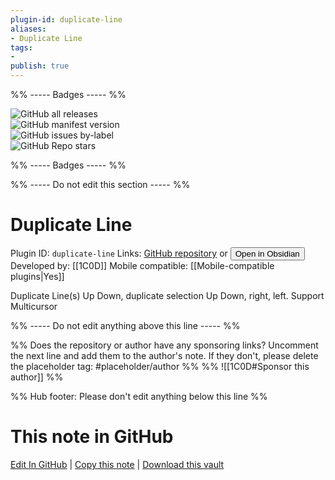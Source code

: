 ```yaml
---
plugin-id: duplicate-line
aliases:
- Duplicate Line
tags: 
- 
publish: true
---
```


%% ----- Badges ----- %%

![GitHub all releases](https://img.shields.io/github/downloads/1C0D/duplicate-line-obsidian/total?color=573E7A&logo=github&style=for-the-badge)   
![GitHub manifest version](https://img.shields.io/github/manifest-json/v/1C0D/duplicate-line-obsidian?color=573E7A&logo=github&style=for-the-badge)   
![GitHub issues by-label](https://img.shields.io/github/issues/1C0D/duplicate-line-obsidian/help%20wanted?color=573E7A&logo=github&style=for-the-badge)   
![GitHub Repo stars](https://img.shields.io/github/stars/1C0D/duplicate-line-obsidian?color=573E7A&logo=github&style=for-the-badge)

%% ----- Badges ----- %%

%% ----- Do not edit this section ----- %%

# Duplicate Line

Plugin ID: `duplicate-line`
Links: [GitHub repository](https://github.com/1C0D/duplicate-line-obsidian) or [<button id=HH>Open in Obsidian</button>](obsidian://show-plugin?id=duplicate-line)
Developed by: [[1C0D]]
Mobile compatible: [[Mobile-compatible plugins|Yes]]

Duplicate Line(s) Up Down, duplicate selection Up Down, right, left. Support Multicursor

%% ----- Do not edit anything above this line ----- %% 

%% Does the repository or author have any sponsoring links? Uncomment the next line and add them to the author's note. If they don't, please delete the placeholder tag: #placeholder/author %%
%% ![[1C0D#Sponsor this author]] %%

%% Hub footer: Please don't edit anything below this line %%

# This note in GitHub

<span class="git-footer">[Edit In GitHub](https://github.dev/obsidian-community/obsidian-hub/blob/main/02%20-%20Community%20Expansions/02.05%20All%20Community%20Expansions/Plugins/duplicate-line.md "git-hub-edit-note") | [Copy this note](https://raw.githubusercontent.com/obsidian-community/obsidian-hub/main/02%20-%20Community%20Expansions/02.05%20All%20Community%20Expansions/Plugins/duplicate-line.md "git-hub-copy-note") | [Download this vault](https://github.com/obsidian-community/obsidian-hub/archive/refs/heads/main.zip "git-hub-download-vault") </span>
